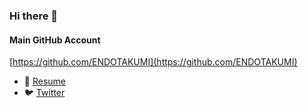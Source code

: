 ### Hi there 👋
#### Main GitHub Account
[https://github.com/ENDOTAKUMI](https://github.com/ENDOTAKUMI)

- 👔 [Resume](https://github.com/ENDOTAKUMI/ENDOTAKUMI/blob/main/resume.md)
- 🐦 [Twitter](https://twitter.com/endotakumi_dev)

